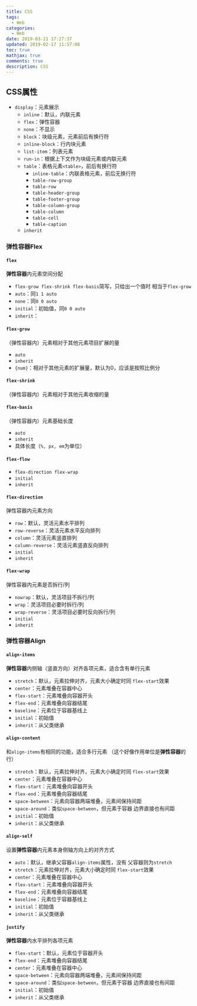 ```yaml
---
title: CSS
tags:
  - Web
categories:
  - Web
date: 2019-03-21 17:27:37
updated: 2019-02-17 11:57:08
toc: true
mathjax: true
comments: true
description: CSS
---
```


##	CSS属性

-	`display`：元素展示
	-	`inline`：默认，内联元素
	-	`flex`：弹性容器
	-	`none`：不显示
	-	`block`：块级元素，元素前后有换行符
	-	`inline-block`：行内块元素
	-	`list-item`：列表元素
	-	`run-in`：根据上下文作为块级元素或内联元素
	-	`table`：表格元素`<table>`，前后有换行符
		-	`inline-table`：内联表格元素，前后无换行符
		-	`table-row-group`
		-	`table-row`
		-	`table-header-group`
		-	`table-footer-group`
		-	`table-column-group`
		-	`table-column`
		-	`table-cell`
		-	`table-caption`
	-	`inherit`


###	弹性容器Flex

####	`flex`

**弹性容器**内元素空间分配

-	`flex-grow flex-shrink flex-basis`简写，只给出一个值时
	相当于`flex-grow`
-	`auto`：同`1 1 auto`
-	`none`：同`0 0 auto`
-	`initial`：初始值，同`0 0 auto`
-	`inherit`：

####	`flex-grow`

（弹性容器内）元素相对于其他元素项目扩展的量

-	`auto`
-	`inherit`
-	`{num}`：相对于其他元素的扩展量，默认为0，应该是按照比例分

####	`flex-shrink`

（弹性容器内）元素相对于其他元素收缩的量

####	`flex-basis`

（弹性容器内）元素基础长度

-	`auto`
-	`inherit`
-	具体长度（`%, px, em`为单位）

####	`flex-flow`

-	`flex-direction flex-wrap`
-	`initial`
-	`inherit`

####	`flex-direction`

弹性容器内元素方向

-	`row`：默认，灵活元素水平排列
-	`row-reverse`：灵活元素水平反向排列
-	`column`：灵活元素竖直排列
-	`column-reverse`：灵活元素竖直反向排列
-	`initial`
-	`inherit`

####	`flex-wrap`

弹性容器内元素是否拆行/列

-	`nowrap`：默认，灵活项目不拆行/列
-	`wrap`：灵活项目必要时拆行/列
-	`wrap-reverse`：灵活项目必要时反向拆行/列
-	`initial`
-	`inherit`

###	弹性容器Align

####	`align-items`

**弹性容器**内侧轴（竖直方向）对齐各项元素，适合含有单行元素

-	`stretch`：默认，元素拉伸对齐，元素大小确定时同
	`flex-start`效果
-	`center`：元素堆叠在容器中心
-	`flex-start`：元素堆叠向容器开头
-	`flex-end`：元素堆叠向容器结尾
-	`baseline`：元素位于容器基线上
-	`initial`：初始值
-	`inherit`：从父类继承

####	`align-content`

和`align-items`有相同的功能，适合多行元素
（这个好像作用单位是**弹性容器**的行）

-	`stretch`：默认，元素拉伸对齐，元素大小确定时同
	`flex-start`效果
-	`center`：元素堆叠在容器中心
-	`flex-start`：元素堆叠向容器开头
-	`flex-end`：元素堆叠向容器结尾
-	`space-between`：元素向容器两端堆叠，元素间保持间距
-	`space-around`：类似`space-between`，但元素于容器
	边界直接也有间距
-	`initial`：初始值
-	`inherit`：从父类继承

####	`align-self`

设置**弹性容器**内元素本身侧轴方向上的对齐方式

-	`auto`：默认，继承父容器`align-items`属性，没有
	父容器则为`stretch`
-	`stretch`：元素拉伸对齐，元素大小确定时同
	`flex-start`效果
-	`center`：元素堆叠在容器中心
-	`flex-start`：元素堆叠向容器开头
-	`flex-end`：元素堆叠向容器结尾
-	`baseline`：元素位于容器基线上
-	`initial`：初始值
-	`inherit`：从父类继承

####	`justify`

**弹性容器**内水平排列各项元素

-	`flex-start`：默认，元素位于容器开头
-	`flex-end`：元素堆叠向容器结尾
-	`center`：元素堆叠在容器中心
-	`space-between`：元素向容器两端堆叠，元素间保持间距
-	`space-around`：类似`space-between`，但元素于容器
	边界直接也有间距
-	`initial`：初始值
-	`inherit`：从父类继承

